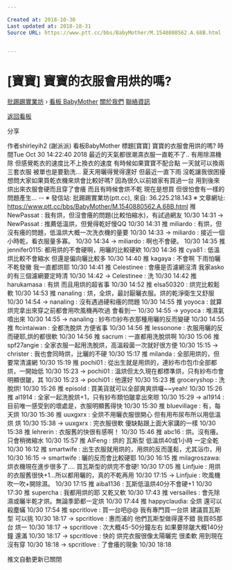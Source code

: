 ```yaml
---

Created at: 2018-10-30
Last updated at: 2018-10-31
Source URL: https://www.ptt.cc/bbs/BabyMother/M.1540880562.A.68B.html


---
```


# [寶寶] 寶寶的衣服會用烘的嗎?


[批踢踢實業坊](https://www.ptt.cc/bbs/) › [看板 BabyMother](https://www.ptt.cc/bbs/BabyMother/index.html) [關於我們](https://www.ptt.cc/about.html) [聯絡資訊](https://www.ptt.cc/contact.html)

[返回看板](https://www.ptt.cc/bbs/BabyMother/index.html)

分享

作者shirleyih2 (謝派派)
看板BabyMother
標題\[寶寶\] 寶寶的衣服會用烘的嗎?
時間Tue Oct 30 14:22:40 2018
最近的天氣都很潮濕衣服一直乾不了.. 有用除濕機除 但感覺乾衣的速度比不上換衣的速度 有時候如果寶寶不配合點 一天就可以換兩三套衣服 被單也是要勤洗... 夏天用曬得覺得還好 但最近一直下雨 沒乾讓我很困擾 想問大家如果買乾衣機來烘會比較好嗎? 因為很久以前娘家有買過一台 用到後來烘出來衣服會硬而且穿了會癢 而且有時候會烘不乾 現在是想買 但很怕會有一樣的問題產生... -- ※ 發信站: 批踢踢實業坊(ptt.cc), 來自: 36.225.218.143 ※ 文章網址: <https://www.ptt.cc/bbs/BabyMother/M.1540880562.A.68B.html>
推 NewPassat : 我有烘，但沒會癢的問題(比較怕縮水)，有試過網友 10/30 14:31
→ NewPassat : 推薦低溫烘，但覺得乾好慢QQ 10/30 14:31
推 miliardo : 有烘，但沒有癢的問題，低溫烘大概一次洗衣機的量要 10/30 14:33
→ miliardo : 接近一個小時乾，看衣服量多寡。 10/30 14:34
→ miliardo : 啊也不會硬。 10/30 14:35
推 jennifer0115: 都用烘的不會硬啊，用曬的比較硬欸 10/30 14:36
推 cya81 : 低溫烘比較不會縮水 但還是偏向曬比較多 10/30 14:40
推 kagaya : 不會啊 下雨怕曬不乾發黴 我一直都烘耶 10/30 14:41
推 Celestinee : 會癢是否濾網沒清 我家asko的有三個濾網要定時清 10/30 14:42
→ Celestinee : 洗 10/30 14:42
推 harukamasa : 有烘 而且用烘的超省事 10/30 14:52
推 elsa50320 : 烘完比較鬆軟 10/30 14:53
推 nanaling : 烘，全烘，最討厭曬衣服。烘的乾淨衛生又舒服 10/30 14:54
→ nanaling : 沒有遇過硬和癢的問題 10/30 14:55
推 yoyoca : 就算烘完拿出來穿之前都會用吹風機再吹過 會看到一 10/30 14:55
→ yoyoca : 堆濕氣噴出來 10/30 14:55
→ nanaling : 紗布巾紗布衣那種用曬的反而變硬 10/30 14:55
推 ftcintaiwan : 全都洗脫烘 方便省事 10/30 14:56
推 lessonone : 衣服用曬的反而硬耶,烘的都很軟 10/30 14:56
推 sacrum : 一直都用洗脫烘啊 10/30 15:06
推 spf27angie : 全家衣服一起用洗脫烘，高溫殺菌一次就好很方便 10/30 15:15
→ christer : 我也會同時烘，比曬的不硬 10/30 15:17
推 milanda : 全部用烘的，但要常清濾網 10/30 15:19
推 pochi01 : 從出生就是用烘的，連紗布巾包巾全部都烘，一開始低 10/30 15:23
→ pochi01 : 溫烘但太久現在都標準烘，只有紗布巾會明顯很皺，其 10/30 15:23
→ pochi01 : 他還好 10/30 15:23
推 groceryshop : 洗脫烘! 10/30 15:26
推 episold : 買美貨就可以全部爽爽烘囉~~yeah! 10/30 15:26
推 al1914 : 全家一起洗脫烘+1，只有紗布類怕皺拿出來晾 10/30 15:29
→ al1914 : 目前唯一感受到的壞處是，衣服明顯舊得快 10/30 15:30
推 bluevillage : 有，每天烘 10/30 15:36
推 uuxgxrx : 全烘不用曬衣服很開心 但有用布尿布所以用低溫烘 烘 10/30 15:38
→ uuxgxrx : 完衣服很軟 優缺點跟上面大家講的一樣 10/30 15:38
推 lehrerin : 衣服舊的快很有感啊！ 10/30 15:46
推 abc16 : 烘。沒有癢。只會稍微縮水 10/30 15:57
推 AlFeng : 烘的 瓦斯型 低溫烘40或1小時 一定全乾 10/30 16:12
推 smartwife : 出生衣服就用烘的，用烘的反而蓬鬆，尤其浴巾，用 10/30 16:15
→ smartwife : 曬的反而會比較硬耶 10/30 16:15
推 milagroszawa: 烘衣機現在進步很多了.... 買瓦斯型的烘完不會硬! 10/30 17:05
推 Linfjuie : 用烘的衣服舊很快+1...所以都用曬的，真的不乾再用 10/30 17:15
→ Linfjuie : 吹風機吹一吹+開除濕。 10/30 17:15
推 aiba1136 : 瓦斯低溫烘40分不會硬+1 10/30 17:30
推 supercha : 我都用烘的耶 又乾又軟 10/30 17:43
推 versailles : 會先除濕或曬半乾才烘。無論季節都一定烘 10/30 17:44
推 happyclaudia: 全烘 還可以殺塵蟎 10/30 17:54
推 spcritlove : 買一台吧@@ 我有專門買一台烘 建議買瓦斯型 可以挑 10/30 18:17
→ spcritlove : 惠而浦的 他們瓦斯型做得還不錯 我買85那台 烘一 10/30 18:17
→ spcritlove : 次大概45-50分鐘左右 如果要除皺大概140分鐘 還滿 10/30 18:17
→ spcritlove : 快的 烘完衣服很像太陽曬完 很柔軟 用到現在沒有穿 10/30 18:18
→ spcritlove : 了會癢的現象 10/30 18:18

推文自動更新已關閉

